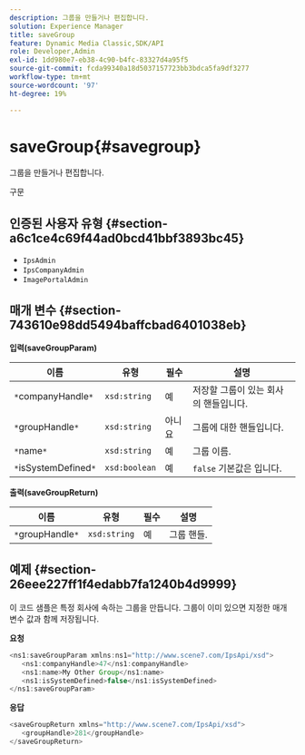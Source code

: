 ```yaml
---
description: 그룹을 만들거나 편집합니다.
solution: Experience Manager
title: saveGroup
feature: Dynamic Media Classic,SDK/API
role: Developer,Admin
exl-id: 1dd980e7-eb38-4c90-b4fc-83327d4a95f5
source-git-commit: fcda99340a18d5037157723bb3bdca5fa9df3277
workflow-type: tm+mt
source-wordcount: '97'
ht-degree: 19%

---
```


# saveGroup{#savegroup}

그룹을 만들거나 편집합니다.

구문

## 인증된 사용자 유형 {#section-a6c1ce4c69f44ad0bcd41bbf3893bc45}

* `IpsAdmin`
* `IpsCompanyAdmin`
* `ImagePortalAdmin`

## 매개 변수 {#section-743610e98dd5494baffcbad6401038eb}

**입력(saveGroupParam)**

| 이름 | 유형 | 필수 | 설명 |
|---|---|---|---|
| `*`companyHandle`*` | `xsd:string` | 예 | 저장할 그룹이 있는 회사의 핸들입니다. |
| `*`groupHandle`*` | `xsd:string` | 아니요 | 그룹에 대한 핸들입니다. |
| `*`name`*` | `xsd:string` | 예 | 그룹 이름. |
| `*`isSystemDefined`*` | `xsd:boolean` | 예 | `false` 기본값은 입니다. |

**출력(saveGroupReturn)**

| 이름 | 유형 | 필수 | 설명 |
|---|---|---|---|
| `*`groupHandle`*` | `xsd:string` | 예 | 그룹 핸들. |

## 예제 {#section-26eee227ff1f4edabb7fa1240b4d9999}

이 코드 샘플은 특정 회사에 속하는 그룹을 만듭니다. 그룹이 이미 있으면 지정한 매개 변수 값과 함께 저장됩니다.

**요청**

```java
<ns1:saveGroupParam xmlns:ns1="http://www.scene7.com/IpsApi/xsd">
   <ns1:companyHandle>47</ns1:companyHandle>
   <ns1:name>My Other Group</ns1:name>
   <ns1:isSystemDefined>false</ns1:isSystemDefined>
</ns1:saveGroupParam>
```

**응답**

```java
<saveGroupReturn xmlns="http://www.scene7.com/IpsApi/xsd">
   <groupHandle>281</groupHandle>
</saveGroupReturn>
```
